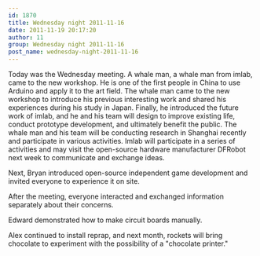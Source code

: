 ```yaml
---
id: 1870
title: Wednesday night 2011-11-16
date: 2011-11-19 20:17:20
author: 11
group: Wednesday night 2011-11-16
post_name: wednesday-night-2011-11-16
---
```


Today was the Wednesday meeting.  A whale man, a whale man from imlab, came to the new workshop. He is one of the first people in China to use Arduino and apply it to the art field.  The whale man came to the new workshop to introduce his previous interesting work and shared his experiences during his study in Japan. Finally, he introduced the future work of imlab, and he and his team will design to improve existing life, conduct prototype development, and ultimately benefit the public. The whale man and his team will be conducting research in Shanghai recently and participate in various activities. Imlab will participate in a series of activities and may visit the open-source hardware manufacturer DFRobot next week to communicate and exchange ideas.

Next, Bryan introduced open-source independent game development and invited everyone to experience it on site.

After the meeting, everyone interacted and exchanged information separately about their concerns.

Edward demonstrated how to make circuit boards manually.

Alex continued to install reprap, and next month, rockets will bring chocolate to experiment with the possibility of a "chocolate printer."